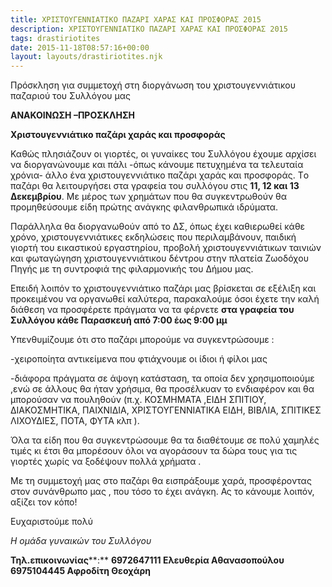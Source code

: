 ```yaml
---
title: ΧΡΙΣΤΟΥΓΕΝΝΙΑΤΙΚΟ ΠΑΖΑΡΙ ΧΑΡΑΣ ΚΑΙ ΠΡΟΣΦΟΡΑΣ 2015
description: ΧΡΙΣΤΟΥΓΕΝΝΙΑΤΙΚΟ ΠΑΖΑΡΙ ΧΑΡΑΣ ΚΑΙ ΠΡΟΣΦΟΡΑΣ 2015
tags: drastiriotites
date: 2015-11-18T08:57:16+00:00
layout: layouts/drastiriotites.njk
---
```

Πρόσκληση για συμμετοχή στη διοργάνωση του χριστουγεννιάτικου παζαριού του Συλλόγου μας
<!-- excerpt -->
 **ΑΝΑΚΟΙΝΩΣΗ –ΠΡΟΣΚΛΗΣΗ**

**Χριστουγεννιάτικο παζάρι χαράς και προσφοράς**

Καθώς πλησιάζουν οι γιορτές, οι γυναίκες του Συλλόγου έχουμε αρχίσει να διοργανώνουμε και πάλι -όπως κάνουμε πετυχημένα τα τελευταία χρόνια- άλλο ένα χριστουγεννιάτικο παζάρι χαράς και προσφοράς. Τo παζάρι θα λειτουργήσει στα γραφεία του συλλόγου στις **11, 12 και 13 Δεκεμβρίου**. Με μέρος των χρημάτων που θα συγκεντρωθούν θα προμηθεύσουμε είδη πρώτης ανάγκης φιλανθρωπικά ιδρύματα.

Παράλληλα θα διοργανωθούν από το ΔΣ, όπως έχει καθιερωθεί κάθε χρόνο, χριστουγεννιάτικες εκδηλώσεις που περιλαμβάνουν, παιδική γιορτή του εικαστικού εργαστηρίου, προβολή χριστουγεννιάτικων ταινιών και φωταγώγηση χριστουγεννιάτικου δέντρου στην πλατεία Ζωοδόχου Πηγής με τη συντροφιά της φιλαρμονικής του Δήμου μας.

Επειδή λοιπόν το χριστουγεννιάτικο παζάρι μας βρίσκεται σε εξέλιξη και προκειμένου να οργανωθεί καλύτερα, παρακαλούμε όσοι έχετε την καλή διάθεση να προσφέρετε πράγματα να τα φέρνετε **στα γραφεία του Συλλόγου κάθε Παρασκευή από 7:00 έως 9:00 μμ**

Υπενθυμίζουμε ότι στο παζάρι μπορούμε να συγκεντρώσουμε :

-χειροποίητα αντικείμενα που φτιάχνουμε οι ίδιοι ή φίλοι μας

-διάφορα πράγματα σε άψογη κατάσταση, τα οποία δεν χρησιμοποιούμε ,ενώ σε άλλους θα ήταν χρήσιμα, θα προσέλκυαν το ενδιαφέρον και θα μπορούσαν να πουληθούν (π.χ. ΚΟΣΜΗΜΑΤΑ ,ΕΙΔΗ ΣΠΙΤΙΟΥ, ΔΙΑΚΟΣΜΗΤΙΚΑ, ΠΑΙΧΝΙΔΙΑ, ΧΡΙΣΤΟΥΓΕΝΝΙΑΤΙΚΑ ΕΙΔΗ, ΒΙΒΛΙΑ, ΣΠΙΤΙΚΕΣ ΛΙΧΟΥΔΙΕΣ, ΠΟΤΑ, ΦΥΤΑ κλπ ).

Όλα τα είδη που θα συγκεντρώσουμε θα τα διαθέτουμε σε πολύ χαμηλές τιμές κι έτσι θα μπορέσουν όλοι να αγοράσουν τα δώρα τους για τις γιορτές χωρίς να ξοδέψουν πολλά χρήματα .

Με τη συμμετοχή μας στο παζάρι θα εισπράξουμε χαρά, προσφέροντας στον συνάνθρωπο μας , που τόσο το έχει ανάγκη. Ας το κάνουμε λοιπόν, αξίζει τον κόπο!

Ευχαριστούμε πολύ

*Η ομάδα γυναικών του Συλλόγου*

**Τηλ.επικοινωνίας****:** **6972647111 Ελευθερία Αθανασοπούλου 6975104445 Αφροδίτη Θεοχάρη**
